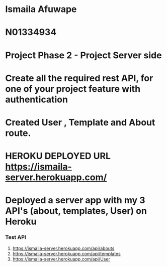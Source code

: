 # Ismaila Afuwape
# N01334934
# Project Phase 2 - Project Server side
# Create all the required rest API, for one of your project feature with authentication 
# Created User , Template and About route.   
 
# HEROKU DEPLOYED URL  https://ismaila-server.herokuapp.com/
# Deployed a server app with my 3 API's (about, templates, User) on Heroku

### Test API
1. https://ismaila-server.herokuapp.com/api/abouts
2. https://ismaila-server.herokuapp.com/api/templates
3. https://ismaila-server.herokuapp.com/api/User

